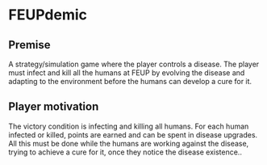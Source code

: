 # FEUPdemic

## Premise
A strategy/simulation game where the player controls a disease. The player must infect and kill all the humans at FEUP by evolving the disease and adapting to the environment before the humans can develop a cure for it.

## Player motivation
The victory condition is infecting and killing all humans. For each human infected or killed, points are earned and can be spent in disease upgrades. All this must be done while the humans are working against the disease, trying to achieve a cure for it, once they notice the disease existence..